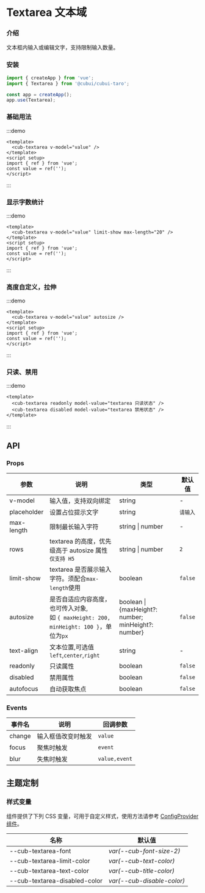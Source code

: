 # Textarea 文本域

### 介绍

文本框内输入或编辑文字，支持限制输入数量。

### 安装

```js
import { createApp } from 'vue';
import { Textarea } from '@cubui/cubui-taro';

const app = createApp();
app.use(Textarea);
```

### 基础用法

:::demo

```vue
<template>
  <cub-textarea v-model="value" />
</template>
<script setup>
import { ref } from 'vue';
const value = ref('');
</script>
```

:::

### 显示字数统计

:::demo

```vue
<template>
  <cub-textarea v-model="value" limit-show max-length="20" />
</template>
<script setup>
import { ref } from 'vue';
const value = ref('');
</script>
```

:::

### 高度自定义，拉伸

:::demo

```vue
<template>
  <cub-textarea v-model="value" autosize />
</template>
<script setup>
import { ref } from 'vue';
const value = ref('');
</script>
```

:::

### 只读、禁用

:::demo

```vue
<template>
  <cub-textarea readonly model-value="textarea 只读状态" />
  <cub-textarea disabled model-value="textarea 禁用状态" />
</template>
```

:::

## API

### Props

| 参数        | 说明                                                                                        | 类型                                                | 默认值   |
| ----------- | ------------------------------------------------------------------------------------------- | --------------------------------------------------- | -------- |
| v-model     | 输入值，支持双向绑定                                                                        | string                                              | -        |
| placeholder | 设置占位提示文字                                                                            | string                                              | `请输入` |
| max-length  | 限制最长输入字符                                                                            | string \| number                                    | -        |
| rows        | textarea 的高度，优先级高于 autosize 属性 `仅支持 H5`                                       | string \| number                                    | `2`      |
| limit-show  | textarea 是否展示输入字符。须配合`max-length`使用                                           | boolean                                             | `false`  |
| autosize    | 是否自适应内容高度，也可传入对象, <br/> 如 `{ maxHeight: 200, minHeight: 100 }`，单位为`px` | boolean \| {maxHeight?: number; minHeight?: number} | `false`  |
| text-align  | 文本位置,可选值`left`,`center`,`right`                                                      | string                                              | -        |
| readonly    | 只读属性                                                                                    | boolean                                             | `false`  |
| disabled    | 禁用属性                                                                                    | boolean                                             | `false`  |
| autofocus   | 自动获取焦点                                                                                | boolean                                             | `false`  |

### Events

| 事件名 | 说明               | 回调参数      |
| ------ | ------------------ | ------------- |
| change | 输入框值改变时触发 | `value`       |
| focus  | 聚焦时触发         | `event`       |
| blur   | 失焦时触发         | `value,event` |

## 主题定制

### 样式变量

组件提供了下列 CSS 变量，可用于自定义样式，使用方法请参考 [ConfigProvider 组件](#/zh-CN/component/configprovider)。

| 名称                          | 默认值                     |
| ----------------------------- | -------------------------- |
| --cub-textarea-font           | _var(--cub-font-size-2)_   |
| --cub-textarea-limit-color    | _var(--cub-text-color)_    |
| --cub-textarea-text-color     | _var(--cub-title-color)_   |
| --cub-textarea-disabled-color | _var(--cub-disable-color)_ |
